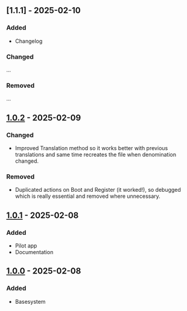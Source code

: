 ## [1.1.1] - 2025-02-10

### Added

- Changelog

### Changed

...

### Removed

...

## [1.0.2] - 2025-02-09

### Changed

- Improved Translation method so it works better with previous translations and same time recreates the file when denomination changed.

### Removed

- Duplicated actions on Boot and Register (it worked!), so debugged which is really essential and removed where unnecessary.

## [1.0.1] - 2025-02-08

### Added

- Pilot app
- Documentation

## [1.0.0] - 2025-02-08

### Added

- Basesystem


[1.0.2]: https://github.com/m-nobre/team-profiler/compare/v1.0.1...v1.0.2
[1.0.1]: https://github.com/m-nobre/team-profiler/compare/v1.0.0...v1.0.1
[1.0.0]: https://github.com/m-nobre/team-profiler/releases/tag/v1.0.0